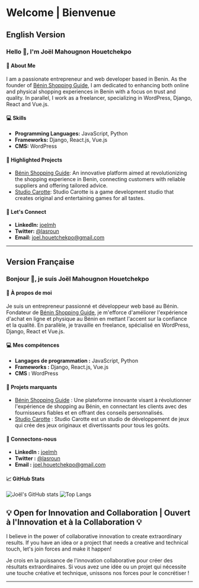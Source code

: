 # Welcome | Bienvenue

## English Version

### Hello 👋, I'm Joël Mahougnon Houetchekpo

#### 🚀 About Me

I am a passionate entrepreneur and web developer based in Benin. As the founder of [Bénin Shopping Guide](https://beninshoppinguide.com), I am dedicated to enhancing both online and physical shopping experiences in Benin with a focus on trust and quality. In parallel, I work as a freelancer, specializing in WordPress, Django, React and Vue.js.

#### 💻 Skills

- **Programming Languages:** JavaScript, Python
- **Frameworks:** Django, React.js, Vue.js
- **CMS:** WordPress

#### 🌟 Highlighted Projects

- [Bénin Shopping Guide](https://beninshoppinguide.com): An innovative platform aimed at revolutionizing the shopping experience in Benin, connecting customers with reliable suppliers and offering tailored advice.
- [Studio Carotte](https://studio-carotte.com): Studio Carotte is a game development studio that creates original and entertaining games for all tastes.

#### 🤝 Let's Connect

- **LinkedIn:** [joelmh](https://www.linkedin.com/in/joelmh)
- **Twitter:** [@lasroun](https://twitter.com/lasroun)
- **Email:** [joel.houetchekpo@gmail.com](mailto:joel.houetchekpo@gmail.com)

---

## Version Française

### Bonjour 👋, je suis Joël Mahougnon Houetchekpo

#### 🚀 À propos de moi

Je suis un entrepreneur passionné et développeur web basé au Bénin. Fondateur de [Bénin Shopping Guide](https://beninshoppinguide.com), je m'efforce d'améliorer l'expérience d'achat en ligne et physique au Bénin en mettant l'accent sur la confiance et la qualité. En parallèle, je travaille en freelance, spécialisé en WordPress, Django, React et Vue.js.

#### 💻 Mes compétences

- **Langages de programmation :** JavaScript, Python
- **Frameworks :** Django, React.js, Vue.js
- **CMS :** WordPress

#### 🌟 Projets marquants

- [Bénin Shopping Guide](https://beninshoppinguide.com) : Une plateforme innovante visant à révolutionner l'expérience de shopping au Bénin, en connectant les clients avec des fournisseurs fiables et en offrant des conseils personnalisés.
- [Studio Carotte](https://studio-carotte.com) : Studio Carotte est un studio de développement de jeux qui crée des jeux originaux et divertissants pour tous les goûts.

#### 🤝 Connectons-nous

- **LinkedIn :** [joelmh](https://www.linkedin.com/in/joelmh)
- **Twitter :** [@lasroun](https://twitter.com/lasroun)
- **Email :** [joel.houetchekpo@gmail.com](mailto:joel.houetchekpo@gmail.com)

#### 📈 GitHub Stats

![Joël's GitHub stats](https://github-readme-stats.vercel.app/api?username=lasroun&show_icons=true&theme=radical)
![Top Langs](https://github-readme-stats.vercel.app/api/top-langs/?username=lasroun&layout=compact&theme=radical)

## 💡 Open for Innovation and Collaboration | Ouvert à l'Innovation et à la Collaboration 💡

I believe in the power of collaborative innovation to create extraordinary results. If you have an idea or a project that needs a creative and technical touch, let's join forces and make it happen!

Je crois en la puissance de l'innovation collaborative pour créer des résultats extraordinaires. Si vous avez une idée ou un projet qui nécessite une touche créative et technique, unissons nos forces pour le concrétiser !

---
